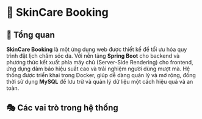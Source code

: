 # 🌿 SkinCare Booking

## 📌 Tổng quan

**SkinCare Booking** là một ứng dụng web được thiết kế để tối ưu hóa quy trình đặt lịch chăm sóc da. Với nền tảng **Spring Boot** cho backend và phương thức kết xuất phía máy chủ (Server-Side Rendering) cho frontend, ứng dụng đảm bảo hiệu suất cao và trải nghiệm người dùng mượt mà. Hệ thống được triển khai trong Docker, giúp dễ dàng quản lý và mở rộng, đồng thời sử dụng **MySQL** để lưu trữ và quản lý dữ liệu một cách hiệu quả và an toàn.

## 🎭 Các vai trò trong hệ thống
